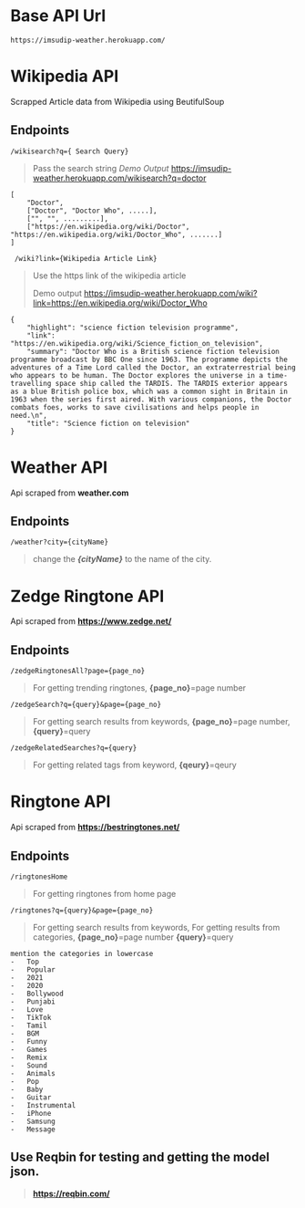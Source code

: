# Base API Url
    https://imsudip-weather.herokuapp.com/
# Wikipedia API
Scrapped Article data from Wikipedia using BeutifulSoup
## Endpoints

    /wikisearch?q={ Search Query}

>  Pass the search string
>  *Demo Output*
>  https://imsudip-weather.herokuapp.com/wikisearch?q=doctor

    [
		"Doctor", 
		["Doctor", "Doctor Who", .....],
	    ["", "", .........],
	    ["https://en.wikipedia.org/wiki/Doctor", "https://en.wikipedia.org/wiki/Doctor_Who", .......]
	]


> 

     /wiki?link={Wikipedia Article Link}

>  Use the https link of the wikipedia article
> 
> Demo output
> https://imsudip-weather.herokuapp.com/wiki?link=https://en.wikipedia.org/wiki/Doctor_Who

    {
        "highlight": "science fiction television programme",
        "link": "https://en.wikipedia.org/wiki/Science_fiction_on_television",
        "summary": "Doctor Who is a British science fiction television programme broadcast by BBC One since 1963. The programme depicts the adventures of a Time Lord called the Doctor, an extraterrestrial being who appears to be human. The Doctor explores the universe in a time-travelling space ship called the TARDIS. The TARDIS exterior appears as a blue British police box, which was a common sight in Britain in 1963 when the series first aired. With various companions, the Doctor combats foes, works to save civilisations and helps people in need.\n",
        "title": "Science fiction on television"
    }


# Weather API
Api scraped from **weather.com**
## Endpoints

    /weather?city={cityName}

>   change the ***{cityName}*** to the name of the city.


# Zedge Ringtone API

Api scraped from **https://www.zedge.net/**
## Endpoints

    /zedgeRingtonesAll?page={page_no}

> For getting trending ringtones,
> **{page_no}**=page number

    /zedgeSearch?q={query}&page={page_no}
   > For getting search results from keywords,
> **{page_no}**=page number,
> **{query}**=query

    /zedgeRelatedSearches?q={query}
   > For getting related tags from keyword,
> **{qeury}**=qeury

# Ringtone API

Api scraped from **https://bestringtones.net/**
## Endpoints

    /ringtonesHome

> For getting ringtones from home page


    /ringtones?q={query}&page={page_no}
   > For getting search results from keywords,
   > For getting results from categories,
> **{page_no}**=page number
> **{query}**=query

    mention the categories in lowercase
    -   Top
    -   Popular
    -   2021
    -   2020
    -   Bollywood
    -   Punjabi
    -   Love
    -   TikTok
    -   Tamil
    -   BGM
    -   Funny
    -   Games
    -   Remix
    -   Sound
    -   Animals
    -   Pop
    -   Baby
    -   Guitar
    -   Instrumental
    -   iPhone
    -   Samsung
    -   Message

## Use Reqbin for testing and getting the model json.

> **https://reqbin.com/**

